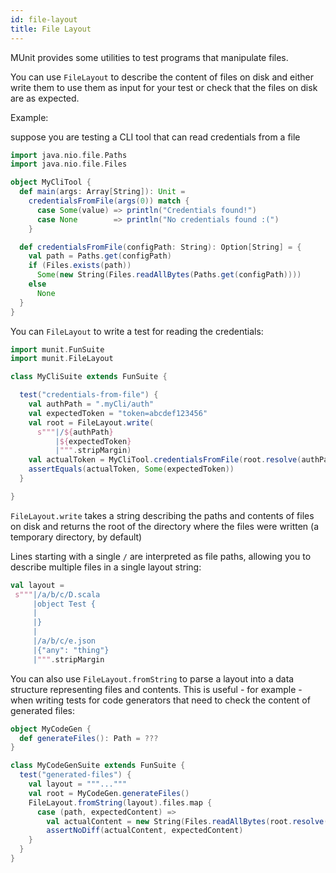 ```yaml
---
id: file-layout
title: File Layout
---
```


MUnit provides some utilities to test programs that manipulate files.

You can use `FileLayout` to describe the content of files on disk and either
write them to use them as input for your test or check that the files on disk
are as expected.

Example:

suppose you are testing a CLI tool that can read credentials from a file

```scala mdoc
import java.nio.file.Paths
import java.nio.file.Files

object MyCliTool {
  def main(args: Array[String]): Unit =
    credentialsFromFile(args(0)) match {
      case Some(value) => println("Credentials found!")
      case None        => println("No credentials found :(")
    }

  def credentialsFromFile(configPath: String): Option[String] = {
    val path = Paths.get(configPath)
    if (Files.exists(path))
      Some(new String(Files.readAllBytes(Paths.get(configPath))))
    else
      None
  }
}
```

You can `FileLayout` to write a test for reading the credentials:

```scala mdoc
import munit.FunSuite
import munit.FileLayout

class MyCliSuite extends FunSuite {

  test("credentials-from-file") {
    val authPath = ".myCli/auth"
    val expectedToken = "token=abcdef123456"
    val root = FileLayout.write(
      s"""|/${authPath}
          |${expectedToken}
          |""".stripMargin)
    val actualToken = MyCliTool.credentialsFromFile(root.resolve(authPath).toString)
    assertEquals(actualToken, Some(expectedToken))
  }

}
```

`FileLayout.write` takes a string describing the paths and contents of files on
disk and returns the root of the directory where the files were written (a
temporary directory, by default)

Lines starting with a single `/` are interpreted as file paths, allowing you to
describe multiple files in a single layout string:

```scala
val layout =
 s"""|/a/b/c/D.scala
     |object Test {
     |
     |}
     |
     |/a/b/c/e.json
     |{"any": "thing"}
     |""".stripMargin
```

You can also use `FileLayout.fromString` to parse a layout into a data structure
representing files and contents. This is useful - for example - when writing
tests for code generators that need to check the content of generated files:

```scala
object MyCodeGen {
  def generateFiles(): Path = ???
}

class MyCodeGenSuite extends FunSuite {
  test("generated-files") {
    val layout = """..."""
    val root = MyCodeGen.generateFiles()
    FileLayout.fromString(layout).files.map {
      case (path, expectedContent) =>
        val actualContent = new String(Files.readAllBytes(root.resolve(path)))
        assertNoDiff(actualContent, expectedContent)
    }
  }
}
```
